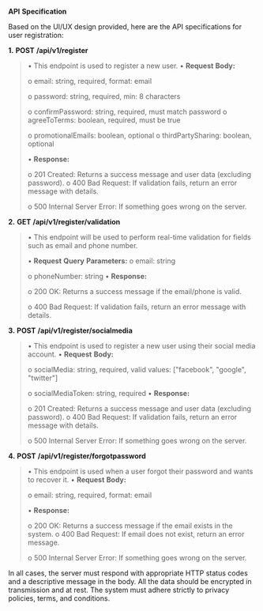**API** **Specification**

Based on the UI/UX design provided, here are the API specifications for
user registration:

**1.** **POST** **/api/v1/register**

> • This endpoint is used to register a new user. • **Request**
> **Body:**
>
> o email: string, required, format: email
>
> o password: string, required, min: 8 characters
>
> o confirmPassword: string, required, must match password o
> agreeToTerms: boolean, required, must be true
>
> o promotionalEmails: boolean, optional o thirdPartySharing: boolean,
> optional
>
> • **Response:**
>
> o 201 Created: Returns a success message and user data (excluding
> password). o 400 Bad Request: If validation fails, return an error
> message with details.
>
> o 500 Internal Server Error: If something goes wrong on the server.

**2.** **GET** **/api/v1/register/validation**

> • This endpoint will be used to perform real-time validation for
> fields such as email and phone number.
>
> • **Request** **Query** **Parameters:** o email: string
>
> o phoneNumber: string • **Response:**
>
> o 200 OK: Returns a success message if the email/phone is valid.
>
> o 400 Bad Request: If validation fails, return an error message with
> details.

**3.** **POST** **/api/v1/register/socialmedia**

> • This endpoint is used to register a new user using their social
> media account. • **Request** **Body:**
>
> o socialMedia: string, required, valid values: \["facebook", "google",
> "twitter"\]
>
> o socialMediaToken: string, required • **Response:**
>
> o 201 Created: Returns a success message and user data (excluding
> password). o 400 Bad Request: If validation fails, return an error
> message with details.
>
> o 500 Internal Server Error: If something goes wrong on the server.

**4.** **POST** **/api/v1/register/forgotpassword**

> • This endpoint is used when a user forgot their password and wants to
> recover it. • **Request** **Body:**
>
> o email: string, required, format: email
>
> • **Response:**
>
> o 200 OK: Returns a success message if the email exists in the system.
> o 400 Bad Request: If email does not exist, return an error message.
>
> o 500 Internal Server Error: If something goes wrong on the server.

In all cases, the server must respond with appropriate HTTP status codes
and a descriptive message in the body. All the data should be encrypted
in transmission and at rest. The system must adhere strictly to privacy
policies, terms, and conditions.
